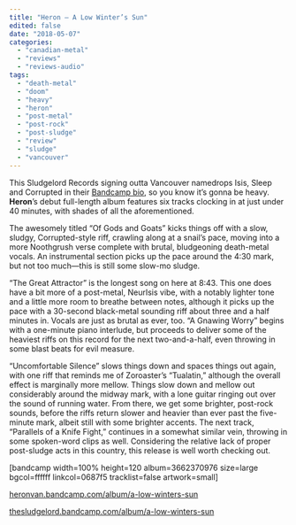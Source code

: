 ```yaml
---
title: "Heron – A Low Winter’s Sun"
edited: false
date: "2018-05-07"
categories:
  - "canadian-metal"
  - "reviews"
  - "reviews-audio"
tags:
  - "death-metal"
  - "doom"
  - "heavy"
  - "heron"
  - "post-metal"
  - "post-rock"
  - "post-sludge"
  - "review"
  - "sludge"
  - "vancouver"
---
```


This Sludgelord Records signing outta Vancouver namedrops Isis, Sleep and Corrupted in their [Bandcamp bio](https://heronvan.bandcamp.com/album/a-low-winters-sun), so you know it’s gonna be heavy. **Heron**’s debut full-length album features six tracks clocking in at just under 40 minutes, with shades of all the aforementioned.

The awesomely titled “Of Gods and Goats” kicks things off with a slow, sludgy, Corrupted-style riff, crawling along at a snail’s pace, moving into a more Noothgrush verse complete with brutal, bludgeoning death-metal vocals. An instrumental section picks up the pace around the 4:30 mark, but not too much—this is still some slow-mo sludge.

“The Great Attractor” is the longest song on here at 8:43. This one does have a bit more of a post-metal, NeurIsis vibe, with a notably lighter tone and a little more room to breathe between notes, although it picks up the pace with a 30-second black-metal sounding riff about three and a half minutes in. Vocals are just as brutal as ever, too. “A Gnawing Worry” begins with a one-minute piano interlude, but proceeds to deliver some of the heaviest riffs on this record for the next two-and-a-half, even throwing in some blast beats for evil measure.

“Uncomfortable Silence” slows things down and spaces things out again, with one riff that reminds me of Zoroaster’s “Tualatin,” although the overall effect is marginally more mellow. Things slow down and mellow out considerably around the midway mark, with a lone guitar ringing out over the sound of running water. From there, we get some brighter, post-rock sounds, before the riffs return slower and heavier than ever past the five-minute mark, albeit still with some brighter accents. The next track, “Parallels of a Knife Fight,” continues in a somewhat similar vein, throwing in some spoken-word clips as well. Considering the relative lack of proper post-sludge acts in this country, this release is well worth checking out.

\[bandcamp width=100% height=120 album=3662370976 size=large bgcol=ffffff linkcol=0687f5 tracklist=false artwork=small\]

[heronvan.bandcamp.com/album/a-low-winters-sun](https://heronvan.bandcamp.com/album/a-low-winters-sun)

[thesludgelord.bandcamp.com/album/a-low-winters-sun](https://thesludgelord.bandcamp.com/album/a-low-winters-sun)
